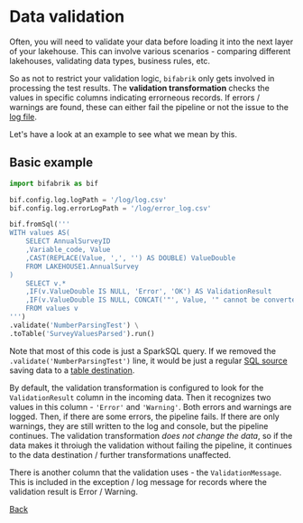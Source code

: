 # Data validation

Often, you will need to validate your data before loading it into the next layer of your lakehouse. This can involve various scenarios - comparing different lakehouses, validating data types, business rules, etc.

So as not to restrict your validation logic, `bifabrik` only gets involved in processing the test results. The __validation transformation__ checks the values in specific columns indicating errorneous records. If errors / warnings are found, these can either fail the pipeline or not the issue to the [log file](util_log.md).

Let's have a look at an example to see what we mean by this.

## Basic example

```python
import bifabrik as bif

bif.config.log.logPath = '/log/log.csv'
bif.config.log.errorLogPath = '/log/error_log.csv'

bif.fromSql('''
WITH values AS(
    SELECT AnnualSurveyID
    ,Variable_code, Value
    ,CAST(REPLACE(Value, ',', '') AS DOUBLE) ValueDouble 
    FROM LAKEHOUSE1.AnnualSurvey
)
    SELECT v.*
    ,IF(v.ValueDouble IS NULL, 'Error', 'OK') AS ValidationResult
    ,IF(v.ValueDouble IS NULL, CONCAT('"', Value, '" cannot be converted to double'), 'OK') AS ValidationMessage
    FROM values v
''')
.validate('NumberParsingTest') \
.toTable('SurveyValuesParsed').run()
```
Note that most of this code is just a SparkSQL query. If we removed the `.validate('NumberParsingTest')` line, it would be just a regular [SQL source](src_sql.md) saving data to a [table destination](dst_table.md).

By default, the validation transformation is configured to look for the `ValidationResult` column in the incoming data. Then it recognizes two values in this column - `'Error'` and `'Warning'`. Both errors and warnings are logged. Then, if there are some errors, the pipeline fails. If there are only warnings, they are still written to the log and console, but the pipeline continues. The validation transformation *does not change the data*, so if the data makes it throiugh the validation without failing the pipeline, it continues to the data destination / further transformations unaffected.

There is another column that the validation uses - the `ValidationMessage`. This is included in the exception / log message for records where the validation result is Error / Warning.

[Back](../index.md)
